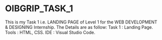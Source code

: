 # OIBGRIP_TASK_1
This is my Task 1 i.e. LANDING PAGE of Level 1 for the WEB DEVELOPMENT &amp; DESIGNING Internship. The Details are as follow: Task 1 : Landing Page. Tools : HTML, CSS.  IDE : Visual Studio Code.

